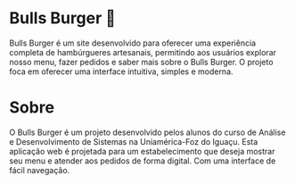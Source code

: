 
# Bulls Burger 🍔
Bulls Burger é um site desenvolvido para oferecer uma experiência completa de hambúrgueres artesanais, permitindo aos usuários explorar nosso menu, fazer pedidos e saber mais sobre o Bulls Burger. O projeto foca em oferecer uma interface intuitiva, simples e moderna.

# Sobre
O Bulls Burger é um projeto desenvolvido pelos alunos do curso de Análise e Desenvolvimento de Sistemas na Uniamérica-Foz do Iguaçu. Esta aplicação web é projetada para um estabelecimento que deseja mostrar seu menu e atender aos pedidos de forma digital. Com uma interface de fácil navegação.
